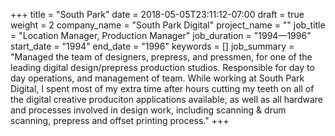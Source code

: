 +++
title = "South Park"
date = 2018-05-05T23:11:12-07:00
draft = true
weight = 2
company_name = "South Park Digital"
project_name = ""
job_title = "Location Manager, Production Manager"
job_duration = "1994—1996"
start_date = "1994"
end_date = "1996"
keywords = []
job_summary = "Managed the team of designers, prepress, and pressmen, for one of the leading digital design/prepress production studios. Responsible for day to day operations, and management of team. While working at South Park Digital, I spent most of my extra time after hours cutting my teeth on all of the digital creative produciton applications available, as well as all hardware and processes involved in design work, including scanning & drum scanning, prepress and offset printing process."
+++
